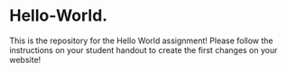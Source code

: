 # Hello-World.

This is the repository for the Hello World assignment! Please follow the instructions on your student handout to create the first changes on your website!
